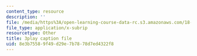 ```yaml
---
content_type: resource
description: ''
file: /media/https%3A/open-learning-course-data-rc.s3.amazonaws.com/18-01sc-single-variable-calculus-fall-2010/8e3b75589f49d29e7b7878d7ed4322f8_zUEuKrxgHws.srt
file_type: application/x-subrip
resourcetype: Other
title: 3play caption file
uid: 8e3b7558-9f49-d29e-7b78-78d7ed4322f8
---
```

